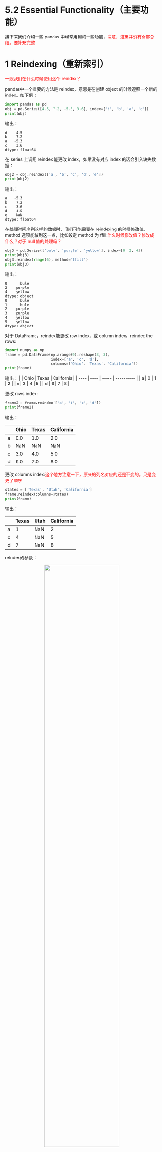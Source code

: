 




# 5.2 Essential Functionality（主要功能）

接下来我们介绍一些 pandas 中经常用到的一些功能，<font color=red>注意，这里并没有全部总结。要补充完整</font>

# 1 Reindexing（重新索引）
<font color=red>一般我们在什么时候使用这个 reindex？</font>

pandas中一个重要的方法是 reindex，意思是在创建 object 的时候遵照一个新的 index。如下例：
```Python
import pandas as pd
obj = pd.Series([4.5, 7.2, -5.3, 3.6], index=['d', 'b', 'a', 'c'])
print(obj)
```
输出：
```text
d    4.5
b    7.2
a   -5.3
c    3.6
dtype: float64
```
在 series 上调用 reindex 能更改 index，如果没有对应 index 的话会引入缺失数据：
```Python
obj2 = obj.reindex(['a', 'b', 'c', 'd', 'e'])
print(obj2)
```
输出：
```text
a   -5.3
b    7.2
c    3.6
d    4.5
e    NaN
dtype: float64
```
在处理时间序列这样的数据时，我们可能需要在 reindexing 的时候修改值。method 选项能做到这一点，比如设定 method 为 ffill:<font color=red>什么时候修改值？修改成什么？对于 null 值的处理吗？</font>
```Python
obj3 = pd.Series(['bule', 'purple', 'yellow'], index=[0, 2, 4])
print(obj3)
obj3.reindex(range(6), method='ffill')
print(obj3)
```
输出：
```text
0      bule
2    purple
4    yellow
dtype: object
0      bule
1      bule
2    purple
3    purple
4    yellow
5    yellow
dtype: object
```

对于 DataFrame，reindex能更改 row index，或 column index。reindex the rows:

```Python
import numpy as np
frame = pd.DataFrame(np.arange(9).reshape(3, 3),
                     index=['a', 'c', 'd'],
                     columns=['Ohio', 'Texas', 'California'])
print(frame)
```
输出：
|      | Ohio | Texas | California |
| ---- | ---- | ----- | ---------- |
| a    | 0    | 1     | 2          |
| c    | 3    | 4     | 5          |
| d    | 6    | 7     | 8          |


更改 rows index:

```Python
frame2 = frame.reindex(['a', 'b', 'c', 'd'])
print(frame2)
```

输出：

|      | Ohio | Texas | California |
| ---- | ---- | ----- | ---------- |
| a    | 0.0  | 1.0   | 2.0        |
| b    | NaN  | NaN   | NaN        |
| c    | 3.0  | 4.0   | 5.0        |
| d    | 6.0  | 7.0   | 8.0        |

更改 columns index:<font color=red>这个地方注意一下，原来的列名对应的还是不变的。只是变更了顺序</font>

```Python
states = ['Texas', 'Utah', 'California']
frame.reindex(columns=states)
print(frame)
```

输出：

|      | Texas | Utah | California |
| ---- | ----- | ---- | ---------- |
| a    | 1     | NaN  | 2          |
| c    | 4     | NaN  | 5          |
| d    | 7     | NaN  | 8          |

reindex的参数：
<p align="center">
    <img width="70%" height="70%" src="http://images.iterate.site/blog/image/180623/CGjk2Ka5FE.png?imageslim">
</p>

还可以使用 loc 更简洁的 reindex：<font color=red>什么意思？</font>

```Python
frame.loc[['a', 'b', 'c', 'd'], states]
```

输出：

|      | Texas | Utah | California |
| ---- | ----- | ---- | ---------- |
| a    | 1.0   | NaN  | 2.0        |
| b    | NaN   | NaN  | NaN        |
| c    | 4.0   | NaN  | 5.0        |
| d    | 7.0   | NaN  | 8.0        |

# 2 Dropping Entries from an Axis (按轴删除记录)

对于 series ，drop 回返回一个新的 object，并删去你指定的 axis 的值：



```Python
obj = pd.Series(np.arange(5.), index=['a', 'b', 'c', 'd', 'e'])
print(obj)
```

输出：

```text
a    0.0
b    1.0
c    2.0
d    3.0
e    4.0
dtype: float64
```



```Python
new_obj = obj.drop('c')
print(new_obj)
new_obj=obj.drop(['d', 'c'])
print(new_obj)
```

输出：

```text
a    0.0
b    1.0
d    3.0
e    4.0
dtype: float64
a    0.0
b    1.0
e    4.0
dtype: float64
```

对于 DataFrame ，index 能按行或列的 axis 来删除：

```Python
data = pd.DataFrame(np.arange(16).reshape(4, 4),
                    index=['Ohio', 'Colorado', 'Utah', 'New York'],
                    columns=['one', 'two', 'three', 'four'])
print(data)
```

输出：

|          | one  | two  | three | four |
| -------- | ---- | ---- | ----- | ---- |
| Ohio     | 0    | 1    | 2     | 3    |
| Colorado | 4    | 5    | 6     | 7    |
| Utah     | 8    | 9    | 10    | 11   |
| New York | 12   | 13   | 14    | 15   |

行处理：如果 a sequence of labels(一个标签序列)来调用 drop，会删去 row labels(axis 0):



```Python
data.drop(['Colorado', 'Ohio'])
```

输出：

|          | one  | two  | three | four |
| -------- | ---- | ---- | ----- | ---- |
| Utah     | 8    | 9    | 10    | 11   |
| New York | 12   | 13   | 14    | 15   |

列处理：drop列的话，设定 axis=1或 axis='columns':

```Python
data.drop('two', axis=1)
```

输出：

|          | one  | three | four |
| -------- | ---- | ----- | ---- |
| Ohio     | 0    | 2     | 3    |
| Colorado | 4    | 6     | 7    |
| Utah     | 8    | 10    | 11   |
| New York | 12   | 14    | 15   |


```Python
data.drop(['two', 'four'], axis='columns')
```

输出：

|          | one  | three |
| -------- | ---- | ----- |
| Ohio     | 0    | 2     |
| Colorado | 4    | 6     |
| Utah     | 8    | 10    |
| New York | 12   | 14    |

drop 也可以不返回一个新的 object，而是直接更改 series or dataframe in-place:<font color=red>嗯，这个是要知道的，inplace 才会替换</font>



```Python
obj.drop('c', inplace=True)
print(obj)
```

输出：

```
a    0.0
b    1.0
d    3.0
e    4.0
dtype: float64
```

# 3 Indexing, Selection, and Filtering (索引，选择，过滤)

series indexing(obj[...]) 相当于 numpy 的 array indexing , 而且除了整数，还可以使用 series 的 index：



```Python
obj = pd.Series(np.arange(4.), index=['a', 'b', 'c', 'd'])
print(obj)
```

输出：

```text
a    0.0
b    1.0
c    2.0
d    3.0
dtype: float64
```
下面这几种写法还是要注意下的。<font color=red>注意</font>

```Python
print(obj['b'])
print(obj[1])# 嗯，这个还是不错的。
print(obj[2:4])
print(obj[['b', 'a', 'd']])# 注意这种写法，里面是一个 list，
print(obj[[1, 3]])
print(obj[obj < 2])# 这样也可以！
```

输出：

```
1.0
1.0
c    2.0
d    3.0
dtype: float64
b    1.0
a    0.0
d    3.0
dtype: float64
b    1.0
d    3.0
dtype: float64
a    0.0
b    1.0
dtype: float64
```

用 label 来 slicing(切片)的时候，和 Python 的切片不一样的在于，会包括尾节点：<font color=red>注意！这个与使用 index 来切片还是不同的。</font>



```Python
obj['b':'c']
```

输出：

```text
b    1.0
c    2.0
dtype: float64
```

可以直接给选中的 label 更改值：

```Python
obj['b':'c'] = 5
print(obj)
```

输出：

```text
a    0.0
b    5.0
c    5.0
d    3.0
dtype: float64
```

而对于 DataFrame，indexing 可以通过一个值或序列，选中一个以上的列：



```Python
data = pd.DataFrame(np.arange(16).reshape((4, 4)),
                    index=['Ohio', 'Colorado', 'Utah', 'New York'],
                    columns=['one', 'two', 'three', 'four'])
print(data)
```

输出：

|          | one  | two  | three | four |
| -------- | ---- | ---- | ----- | ---- |
| Ohio     | 0    | 1    | 2     | 3    |
| Colorado | 4    | 5    | 6     | 7    |
| Utah     | 8    | 9    | 10    | 11   |
| New York | 12   | 13   | 14    | 15   |



```Python
data['two']
```

输出：

```text
Ohio         1
Colorado     5
Utah         9
New York    13
Name: two, dtype: int64
```



```Python
data[['three', 'one']]
```

输出：

|          | three | one  |
| -------- | ----- | ---- |
| Ohio     | 2     | 0    |
| Colorado | 6     | 4    |
| Utah     | 10    | 8    |
| New York | 14    | 12   |

dataframe 的 indexing 有一些比较特别的方式。比如通过布尔数组：



```Python
data[:2]
```

输出：

|          | one  | two  | three | four |
| -------- | ---- | ---- | ----- | ---- |
| Ohio     | 0    | 1    | 2     | 3    |
| Colorado | 4    | 5    | 6     | 7    |

<font color=red>这个没看懂？</font>

```Python
data[data['three'] > 5]
```

输出：

|          | one  | two  | three | four |
| -------- | ---- | ---- | ----- | ---- |
| Colorado | 4    | 5    | 6     | 7    |
| Utah     | 8    | 9    | 10    | 11   |
| New York | 12   | 13   | 14    | 15   |

行选择的语法格式 `data[:2]` 是很方便的。给 `[]` 里传入一个 list 的话，可以选择列。<font color=red>什么意思？</font>

另一种方法是用 boolean dataframe:



```Python
data < 5
```

输出：

|          | one   | two   | three | four  |
| -------- | ----- | ----- | ----- | ----- |
| Ohio     | True  | True  | True  | True  |
| Colorado | True  | False | False | False |
| Utah     | False | False | False | False |
| New York | False | False | False | False |

<font color=red>原来还可以这样。</font>

```Python
data[data < 5] = 0
data
```

输出：

|          | one  | two  | three | four |
| -------- | ---- | ---- | ----- | ---- |
| Ohio     | 0    | 0    | 0     | 0    |
| Colorado | 0    | 5    | 6     | 7    |
| Utah     | 8    | 9    | 10    | 11   |
| New York | 12   | 13   | 14    | 15   |

## Selection with loc and iloc(用 loc 和 iloc 来选择)
<font color=red>loc 是什么的缩写？</font>

对于 label-indexing on rows, 我们介绍特别的索引符，loc and iloc. 这两个方法能通过 axis labels(loc) 或 integer(iloc) ，来选择行或列。
一个列子，选中一行多列 by label：

```
data
```

输出：

|          | one  | two  | three | four |
| -------- | ---- | ---- | ----- | ---- |
| Ohio     | 0    | 0    | 0     | 0    |
| Colorado | 0    | 5    | 6     | 7    |
| Utah     | 8    | 9    | 10    | 11   |
| New York | 12   | 13   | 14    | 15   |

<font color=red>为什么行放在前面？</font>

```Python
data.loc['Colorado', ['two', 'three']]
```

输出：

```text
two      5
three    6
Name: Colorado, dtype: int64
```

同 iloc 实现相同的效果：



```Python
data.iloc[2, [3, 0, 1]]
```

输出：

```text
four    11
one      8
two      9
Name: Utah, dtype: int64
```



```Python
data.iloc[2] # 一行
```

输出：

```text
one       8
two       9
three    10
four     11
Name: Utah, dtype: int64
```



```Python
data.iloc[[1, 2], [3, 0, 1]]
```

输出：

|          | four | one  | two  |
| -------- | ---- | ---- | ---- |
| Colorado | 7    | 0    | 5    |
| Utah     | 11   | 8    | 9    |

indexing 函数也能用于切片，不论是 single labels 或 lists of labels:



```Python
data.loc[:'Utah', 'two']
```

输出：

```text
Ohio        0
Colorado    5
Utah        9
Name: two, dtype: int64
```



```Python
data.iloc[:, :3][data.three > 5]
```
<font color=red>竟然还可以这样！</font>
输出：

|          | one  | two  | three |
| -------- | ---- | ---- | ----- |
| Colorado | 0    | 5    | 6     |
| Utah     | 8    | 9    | 10    |
| New York | 12   | 13   | 14    |

pandas中有很多用于选择和重新选择数据的方法：<font color=red>都是要整理的。</font>
<p align="center">
    <img width="70%" height="70%" src="http://images.iterate.site/blog/image/180623/7C1aeB3Ec6.png?imageslim">
</p>
<p align="center">
    <img width="70%" height="70%" src="http://images.iterate.site/blog/image/180623/Efb0Ji2I1K.png?imageslim">
</p>


注意：当设计 padnas 的时候，作者发现 frame[:, col] 这样的语法是比较冗长的，因为这是会被经常用到的一个功能。作者把一些 indexing 的功能（lable or integer）集成在了 ix 这个方法上。实际中，因为这种 label 和 integer 都可以用的方式很方便，于是 pandas team 设计了 loc 和 ilco 来实现 label-based 和 integer-based indexing.

虽然 ix indexing 依然错在，但是已经过时，不推荐使用。<font color=red>嗯，这个要知道</font>

# 4 Integer Indexes（整数索引）

一些新手再用 integer 来 index 的时候，总是会被绊倒。因为这种方法和 Python 用于 list 和 tuple 的 indexing 方法不同。

比如，你不希望下面的代码出现 error：



```Python
ser = pd.Series(np.arange(3.))
print(ser)
```

输出：

```text
0    0.0
1    1.0
2    2.0
dtype: float64
```

```Python
ser[-1]
```
输出：

```text
---------------------------------------------------------------------------
KeyError                                  Traceback (most recent call last)
<iPython-input-4-3cbe0b873a9e> in <module>()
----> 1 ser[-1]

E:\11.ProgramFiles\Anaconda3\lib\site-packages\pandas\core\series.py in __getitem__(self, key)
    601         key = com._apply_if_callable(key, self)
    602         try:
--> 603             result = self.index.get_value(self, key)
    604
    605             if not is_scalar(result):

E:\11.ProgramFiles\Anaconda3\lib\site-packages\pandas\indexes\base.py in get_value(self, series, key)
   2167         try:
   2168             return self._engine.get_value(s, k,
-> 2169                                           tz=getattr(series.dtype, 'tz', None))
   2170         except KeyError as e1:
   2171             if len(self) > 0 and self.inferred_type in ['integer', 'boolean']:

pandas\index.pyx in pandas.index.IndexEngine.get_value (pandas\index.c:3557)()

pandas\index.pyx in pandas.index.IndexEngine.get_value (pandas\index.c:3240)()

pandas\index.pyx in pandas.index.IndexEngine.get_loc (pandas\index.c:4279)()

pandas\src\hashtable_class_helper.pxi in pandas.hashtable.Int64HashTable.get_item (pandas\hashtable.c:8564)()

pandas\src\hashtable_class_helper.pxi in pandas.hashtable.Int64HashTable.get_item (pandas\hashtable.c:8508)()

KeyError: -1
```

可以看到，pandas 在整数索引上可能会出错，因为这里我们的 index 包括 0，1，2，因此，你输入一个整数的时候，它并不知道你需要的是这个 index，还是它的序号。

OK，但是，如果我们用非整数来做 index，那么 -1 就没有歧义了：


```Python
ser2 = pd.Series(np.arange(3.), index=['a', 'b', 'c'])
ser2[-1]
```

输出：

```text
2.0
```

为了保持连贯性，如果 axis index 里包含 integer ，那么选择数据的时候，就会是 label-orented。 为了更精确地选择，我们还是推荐使用 `loc`(for label) 或 `ilco`(for integers):

```Python
ser
```
输出：
```text
0    0.0
1    1.0
2    2.0
dtype: float64
```


```Python
ser[:1]
```

输出：

```
0    0.0
dtype: float64
```



```Python
ser.loc[:1]
```

输出：<font color=red>注意：这个地方因为是 loc，因此是按照的它的 index 的 label 来切片的，而这样的切片是包含结尾的，因此是 0 和 1</font>

```text
0    0.0
1    1.0
dtype: float64
```



```Python
ser.iloc[:1]
```

输出：<font color=red>可见，这里用的是 iloc ，因此是正常的切片</font>

```text
0    0.0
dtype: float64
```

# 5 Arithmetic and Data Alignment (算数和数据对齐)

pandas 一个有用的 feature 就是，不同 index 的 obejct 之间的算数计算。如果两个 object 相加，但他们各自的 index 并不相同，最后结果得到的 index 是这两个 index的合集：<font color=red>嗯，这个还是能理解的。</font>



```Python
s1 = pd.Series([7.3, -2.5, 3.4, 1.5], index=['a', 'c', 'd', 'e'])
s2 = pd.Series([2.1, 3.6, -1.5, 4, 3.1], index=['a', 'c', 'e', 'f', 'g'])
s1
```

输出：

```text
a    7.3
c   -2.5
d    3.4
e    1.5
dtype: float64
```

```Python
s2
```

输出：

```text
a    2.1
c    3.6
e   -1.5
f    4.0
g    3.1
dtype: float64
```



```Python
s1 + s2
```

输出：<font color=red>如果一个有，一个没有，那么结果就是 NaN</font>

```text
a    9.4
c    1.1
d    NaN
e    0.0
f    NaN
g    NaN
dtype: float64
```

这种数据对齐的方式（internal data alignment）引入了很多缺失值在没有处理的位置上。这些缺失值会被用在之后的算数计算中。

在 DataFrame 中，数据对齐同时发生在行和列上：


```Python
df1 = pd.DataFrame(np.arange(9.).reshape((3, 3)), columns=list('bcd'),
                   index=['Ohio', 'Texas', 'Colorado'])
df2 = pd.DataFrame(np.arange(12.).reshape((4, 3)), columns=list('bde'),
                   index=['Utah', 'Ohio', 'Texas', 'Oregon'])
df1
```

输出：

|          | b    | c    | d    |
| -------- | ---- | ---- | ---- |
| Ohio     | 0.0  | 1.0  | 2.0  |
| Texas    | 3.0  | 4.0  | 5.0  |
| Colorado | 6.0  | 7.0  | 8.0  |



```Python
df2
```

输出：

|        | b    | d    | e    |
| ------ | ---- | ---- | ---- |
| Utah   | 0.0  | 1.0  | 2.0  |
| Ohio   | 3.0  | 4.0  | 5.0  |
| Texas  | 6.0  | 7.0  | 8.0  |
| Oregon | 9.0  | 10.0 | 11.0 |

相加的结果就是两个 DataFrame，行和列的合集：



```Python
df1 + df2
```

输出：

|          | b    | c    | d    | e    |
| -------- | ---- | ---- | ---- | ---- |
| Colorado | NaN  | NaN  | NaN  | NaN  |
| Ohio     | 3.0  | NaN  | 6.0  | NaN  |
| Oregon   | NaN  | NaN  | NaN  | NaN  |
| Texas    | 9.0  | NaN  | 12.0 | NaN  |
| Utah     | NaN  | NaN  | NaN  | NaN  |

因为 'c' 和 'e' 列都不在两个 DataFrame 里，所有全是缺失值。对于行，即使有相同的，但列不一样的话也会是缺失值。<font color=red>嗯，这样的话有太多的缺失值了。有没有什么好的方法？</font>

如果两个 DataFrame 相加，而且没有 column 和 row，结果会全是 null：



```Python
df1 = pd.DataFrame({'A': [1, 2]})
df2 = pd.DataFrame({'B': [3, 4]})
df1
```

输出：

|      | A    |
| ---- | ---- |
| 0    | 1    |
| 1    | 2    |



```Python
df2
```

输出：

|      | B    |
| ---- | ---- |
| 0    | 3    |
| 1    | 4    |



```Python
df1 - df2
```

输出：

|      | A    | B    |
| ---- | ---- | ---- |
| 0    | NaN  | NaN  |
| 1    | NaN  | NaN  |

### Arithmetic methods with fill values (带填充值的算数方法)

对于上面那些缺失值，我们想要填上 0：



```Python
df1 = pd.DataFrame(np.arange(12.).reshape((3, 4)),
                   columns=list('abcd'))
df2 = pd.DataFrame(np.arange(20.).reshape((4, 5)),
                   columns=list('abcde'))
df2.loc[1, 'b'] = np.nan
df1
```

输出：

|      | a    | b    | c    | d    |
| ---- | ---- | ---- | ---- | ---- |
| 0    | 0.0  | 1.0  | 2.0  | 3.0  |
| 1    | 4.0  | 5.0  | 6.0  | 7.0  |
| 2    | 8.0  | 9.0  | 10.0 | 11.0 |



```Python
df2
```

输出：

|      | a    | b    | c    | d    | e    |
| ---- | ---- | ---- | ---- | ---- | ---- |
| 0    | 0.0  | 1.0  | 2.0  | 3.0  | 4.0  |
| 1    | 5.0  | NaN  | 7.0  | 8.0  | 9.0  |
| 2    | 10.0 | 11.0 | 12.0 | 13.0 | 14.0 |
| 3    | 15.0 | 16.0 | 17.0 | 18.0 | 19.0 |

不使用添加方法的结果：



```Python
df1 + df2
```

输出：

|      | a    | b    | c    | d    | e    |
| ---- | ---- | ---- | ---- | ---- | ---- |
| 0    | 0.0  | 2.0  | 4.0  | 6.0  | NaN  |
| 1    | 9.0  | NaN  | 13.0 | 15.0 | NaN  |
| 2    | 18.0 | 20.0 | 22.0 | 24.0 | NaN  |
| 3    | NaN  | NaN  | NaN  | NaN  | NaN  |

使用 fill_value 之后：<font color=red>这个 add 方法会改变 df1 吗？</font>

```Python
df1.add(df2, fill_value=0)
```

输出：

|      | a    | b    | c    | d    | e    |
| ---- | ---- | ---- | ---- | ---- | ---- |
| 0    | 0.0  | 2.0  | 4.0  | 6.0  | 4.0  |
| 1    | 9.0  | 5.0  | 13.0 | 15.0 | 9.0  |
| 2    | 18.0 | 20.0 | 22.0 | 24.0 | 14.0 |
| 3    | 15.0 | 16.0 | 17.0 | 18.0 | 19.0 |

下表中就有很多这样灵活的算数方法：
<p align="center">
    <img width="70%" height="70%" src="http://images.iterate.site/blog/image/180623/E42mHKch0G.png?imageslim">
</p>

每一个都有一个配对的，以 r 开头，意思是反转，比如除法：



```Python
1 / df1
```

输出：

|      | a        | b        | c        | d        |
| ---- | -------- | -------- | -------- | -------- |
| 0    | inf      | 1.000000 | 0.500000 | 0.333333 |
| 1    | 0.250000 | 0.200000 | 0.166667 | 0.142857 |
| 2    | 0.125000 | 0.111111 | 0.100000 | 0.090909 |

```Python
df1.rdiv(1)
```

输出：

|      | a        | b        | c        | d        |
| ---- | -------- | -------- | -------- | -------- |
| 0    | inf      | 1.000000 | 0.500000 | 0.333333 |
| 1    | 0.250000 | 0.200000 | 0.166667 | 0.142857 |
| 2    | 0.125000 | 0.111111 | 0.100000 | 0.090909 |

在 reindex（重建索引）的时候，也可以使用 fill_value :<font color=red>这个在之前讲过了吧？</font>


```Python
df1.reindex(columns=df2.columns, fill_value=0)
```

输出：

|      | a    | b    | c    | d    | e    |
| ---- | ---- | ---- | ---- | ---- | ---- |
| 0    | 0.0  | 1.0  | 2.0  | 3.0  | 0    |
| 1    | 4.0  | 5.0  | 6.0  | 7.0  | 0    |
| 2    | 8.0  | 9.0  | 10.0 | 11.0 | 0    |

### Operations between DataFrame and Series (DataFrame和 Series 之间的操作)

先举个 numpy 的例子帮助理解，可以考虑成一个二维数组和它的一行：



```Python
arr = np.arange(12.).reshape((3, 4))
arr
```

输出：

```text
array([[  0.,   1.,   2.,   3.],
       [  4.,   5.,   6.,   7.],
       [  8.,   9.,  10.,  11.]])
```



```Python
arr[0]
```

输出：

```text
array([ 0.,  1.,  2.,  3.])
```



一样
arr - arr[0]
```

输出：

```text
array([[ 0.,  0.,  0.,  0.],
       [ 4.,  4.,  4.,  4.],
       [ 8.,  8.,  8.,  8.]])
```

可以看到，这个减法是用在了每一行上。这种操作叫 broadcasting，在 Appendix A 有更详细的解释<font color=red>什么解释？为什么这种操作叫做 broadcasting？</font>。DataFrame和 Series 的操作也类似：



```Python
frame = pd.DataFrame(np.arange(12.).reshape((4, 3)),
                     columns=list('bde'),
                     index=['Utah', 'Ohio', 'Texas', 'Oregon'])
series = frame.iloc[0]
frame
```

输出：

|        | b    | d    | e    |
| ------ | ---- | ---- | ---- |
| Utah   | 0.0  | 1.0  | 2.0  |
| Ohio   | 3.0  | 4.0  | 5.0  |
| Texas  | 6.0  | 7.0  | 8.0  |
| Oregon | 9.0  | 10.0 | 11.0 |



```Python
series
```

输出：

```text
b    0.0
d    1.0
e    2.0
Name: Utah, dtype: float64
```

可以理解为 series 的 index 与 dataframe 的列匹配，broadcasting down the rows (向下按行广播):<font color=red>嗯，按行广播</font>



```Python
frame - series
```

输出：

|        | b    | d    | e    |
| ------ | ---- | ---- | ---- |
| Utah   | 0.0  | 0.0  | 0.0  |
| Ohio   | 3.0  | 3.0  | 3.0  |
| Texas  | 6.0  | 6.0  | 6.0  |
| Oregon | 9.0  | 9.0  | 9.0  |

如果一个 index 既不在 DataFrame 的 column 中，也不再 series 里的 index 中，那么结果也是合集：


<font color=red>这个地方没看懂，index 不是对应的行的吗？怎么加了之后放到列名里面了？</font>
```Python
series2 = pd.Series(range(3), index=['b', 'e', 'f'])
frame + series2
```

输出：

|        | b    | d    | e    | f    |
| ------ | ---- | ---- | ---- | ---- |
| Utah   | 0.0  | NaN  | 3.0  | NaN  |
| Ohio   | 3.0  | NaN  | 6.0  | NaN  |
| Texas  | 6.0  | NaN  | 9.0  | NaN  |
| Oregon | 9.0  | NaN  | 12.0 | NaN  |

如果想要广播列，去匹配行，必须要用到算数方法：



```Python
series3 = frame['d']
frame
```

输出：

|        | b    | d    | e    |
| ------ | ---- | ---- | ---- |
| Utah   | 0.0  | 1.0  | 2.0  |
| Ohio   | 3.0  | 4.0  | 5.0  |
| Texas  | 6.0  | 7.0  | 8.0  |
| Oregon | 9.0  | 10.0 | 11.0 |



```Python
series3
```

输出：

```text
Utah       1.0
Ohio       4.0
Texas      7.0
Oregon    10.0
Name: d, dtype: float64
```



```Python
frame.sub(series3, axis='index')# 嗯，要标识出 index。
```

输出：

|        | b    | d    | e    |
| ------ | ---- | ---- | ---- |
| Utah   | -1.0 | 0.0  | 1.0  |
| Ohio   | -1.0 | 0.0  | 1.0  |
| Texas  | -1.0 | 0.0  | 1.0  |
| Oregon | -1.0 | 0.0  | 1.0  |

axis 参数就是用来匹配轴的。在这个例子里是匹配 dataframe 的 row index( `axis='index'` or `axis=0` )，然后再广播。

# 6 Function Application and Mapping (函数应用和映射)

numpy 的 ufuncs (element-wise数组方法) 也能用在 pandas 的 object 上：



```Python
frame = pd.DataFrame(np.random.randn(4, 3), columns=list('bde'),
                     index=['Utah', 'Ohio', 'Texas', 'Oregon'])
frame
```

输出：

|        | b         | d         | e         |
| ------ | --------- | --------- | --------- |
| Utah   | -0.810435 | 0.194448  | -0.705901 |
| Ohio   | -0.886275 | 0.553640  | 1.066754  |
| Texas  | 0.189898  | -0.056108 | -0.159926 |
| Oregon | 0.448303  | 0.439650  | -1.351029 |



```Python
np.abs(frame)
```

输出：

|        | b        | d        | e        |
| ------ | -------- | -------- | -------- |
| Utah   | 0.810435 | 0.194448 | 0.705901 |
| Ohio   | 0.886275 | 0.553640 | 1.066754 |
| Texas  | 0.189898 | 0.056108 | 0.159926 |
| Oregon | 0.448303 | 0.439650 | 1.351029 |

另一个常用的操作是把一个用在一维数组上的函数，应用在一行或一列上。要用到 DataFrame 中的 apply 函数：

<font color=red>默认是用在每一列上面吗？</font>

```Python
f = lambda x: x.max() - x.min()
frame.apply(f)
```

输出：

```text
b    1.334579
d    0.609748
e    2.417783
dtype: float64
```

这里函数 f ，计算的是一个 series 中最大值和最小值的差，在 frame 中的每一列，这个函数被调用一次。作为结果的 series ，它的 index 就是 frame 的 column 。

如果你传入 `axis='column'` 用于 apply，那么函数会被用在每一行：<font color=red>感觉这个还是比较容易弄混的，要清楚一下。</font>



```Python
frame.apply(f, axis='columns')
```

输出：

```text
Utah      1.004883
Ohio      1.953030
Texas     0.349825
Oregon    1.799333
dtype: float64
```

像是 sum, mean 这样的数组统计方法，DataFrame 中已经集成了，所以没必要用 apply 。<font color=red>那些事已经集成的？要总结下。</font>

apply 不会返回标量，只会返回一个含有多个值的 series ：

```Python
def f(x):
    return pd.Series([x.min(), x.max()], index=['min', 'max'])
```


```Python
frame
```

输出：

|        | b         | d         | e         |
| ------ | --------- | --------- | --------- |
| Utah   | -0.810435 | 0.194448  | -0.705901 |
| Ohio   | -0.886275 | 0.553640  | 1.066754  |
| Texas  | 0.189898  | -0.056108 | -0.159926 |
| Oregon | 0.448303  | 0.439650  | -1.351029 |

<font color=red>这个没看懂，为什么是这样的？</font>
```Python
frame.apply(f)
```

输出：

|      | b         | d         | e         |
| ---- | --------- | --------- | --------- |
| min  | -0.886275 | -0.056108 | -1.351029 |
| max  | 0.448303  | 0.553640  | 1.066754  |

element-wise 的 Python 函数也能用。
比如想要格式化 frame 中的浮点数，变为 string。可以用 apply map：



```Python
format = lambda x: '%.2f' % x
frame.applymap(format)
```

输出：

|        | b     | d     | e     |
| ------ | ----- | ----- | ----- |
| Utah   | -0.81 | 0.19  | -0.71 |
| Ohio   | -0.89 | 0.55  | 1.07  |
| Texas  | 0.19  | -0.06 | -0.16 |
| Oregon | 0.45  | 0.44  | -1.35 |

applymap 的做法是，series 有一个 map 函数，能用来实现 element-wise 函数：
<font color=red>这个是等价的吗？</font>


```Python
frame['e'].map(format)
```

输出：

```text
Utah      -0.71
Ohio       1.07
Texas     -0.16
Oregon    -1.35
Name: e, dtype: object
```

# 7 Sorting and Ranking （排序）

按 row 或 column index 来排序的话，可以用 sort_index 方法，会返回一个新的 object ：



```Python
obj = pd.Series(range(4), index=['d', 'a', 'b', 'c'])
obj.sort_index()
```

输出：

```
a    1
b    2
c    3
d    0
dtype: int64
```

在 DataFrame，可以用 index 或其他 axis 来排序：



```Python
frame = pd.DataFrame(np.arange(8).reshape((2, 4)),
                     index=['three', 'one'],
                     columns=['d', 'a', 'b', 'c'])
frame
```

输出：

|       | d    | a    | b    | c    |
| ----- | ---- | ---- | ---- | ---- |
| three | 0    | 1    | 2    | 3    |
| one   | 4    | 5    | 6    | 7    |



```Python
frame.sort_index()
```

输出：

|       | d    | a    | b    | c    |
| ----- | ---- | ---- | ---- | ---- |
| one   | 4    | 5    | 6    | 7    |
| three | 0    | 1    | 2    | 3    |



```Python
frame.sort_index(axis=1)
```

输出：

|       | a    | b    | c    | d    |
| ----- | ---- | ---- | ---- | ---- |
| three | 1    | 2    | 3    | 0    |
| one   | 5    | 6    | 7    | 4    |

默认是升序，可以设置降序：

```Python
frame.sort_index(axis=1, ascending=False)
```

输出：

|       | d    | c    | b    | a    |
| ----- | ---- | ---- | ---- | ---- |
| three | 0    | 3    | 2    | 1    |
| one   | 4    | 7    | 6    | 5    |

如果想通过值来排序，可以用 sort_values 方法：

```Python
obj = pd.Series([4, 7, -3, 2])
obj.sort_values()
```

输出：

```text
2   -3
3    2
0    4
1    7
dtype: int64
```

缺失值会被排在最后：



```Python
obj = pd.Series([4, np.nan, 7, np.nan, -3, 2])
obj.sort_values()
```

输出：

```text
4   -3.0
5    2.0
0    4.0
2    7.0
1    NaN
3    NaN
dtype: float64
```

对于一个 DataFrame ，可以用一列或多列作为 sort keys 。这样的话，只需要把一列多多列的名字导入到 sort_values 即可：



```Python
frame = pd.DataFrame({'b': [4, 7, -3, 2], 'a': [0, 1, 0, 1]})
frame
```

输出：

|      | a    | b    |
| ---- | ---- | ---- |
| 0    | 0    | 4    |
| 1    | 1    | 7    |
| 2    | 0    | -3   |
| 3    | 1    | 2    |



```Python
frame.sort_values(by='b')
```

输出：

|      | a    | b    |
| ---- | ---- | ---- |
| 2    | 0    | -3   |
| 3    | 1    | 2    |
| 0    | 0    | 4    |
| 1    | 1    | 7    |

多列排序的话，传入一个 list of names：



```Python
frame.sort_values(by=['a', 'b'])
```

输出：

|      | a    | b    |
| ---- | ---- | ---- |
| 2    | 0    | -3   |
| 0    | 0    | 4    |
| 3    | 1    | 2    |
| 1    | 1    | 7    |

ranking（排名）是给有效的数据分配数字。rank 方法能用于 series 和 DataFrame，rank方法默认会给每个 group 一个 mean rank（平均排名）。rank 表示在这个数在原来的 Series 中排第几名，有相同的数，取其排名平均（默认）作为值：



```Python
obj = pd.Series([7, -5, 7, 4, 2, 0, 4])
obj
```

输出：

```text
0    7
1   -5
2    7
3    4
4    2
5    0
6    4
dtype: int64
```



```Python
obj.sort_values()
```

输出：

```text
1   -5
5    0
4    2
3    4
6    4
0    7
2    7
dtype: int64
```



```Python
obj.rank()
```

输出：

```text
0    6.5
1    1.0
2    6.5
3    4.5
4    3.0
5    2.0
6    4.5
dtype: float64
```
说明如下：在 obj 中，7 和 7 的排名分别是第六名和第七名，因此排名取平均得 6.5，即在每个 7 出现的地方填上 6.5。4 和 4 的排名是第 4 名和第五名，取平均得 4.5。<font color=red>嗯</font>

rank 也可以根据数据被观测到的顺序来设定：



```Python
obj
```

输出：

```text
0    7
1   -5
2    7
3    4
4    2
5    0
6    4
dtype: int64
```



```Python
obj.rank(method='first')
```

输出：

```
0    6.0
1    1.0
2    7.0
3    4.0
4    3.0
5    2.0
6    5.0
dtype: float64
```

说明一下：这里没有给 0 和 2 (指两个数字 7) 赋予 average rank 6.5，而是给第一个看到的 7（label 0）设置 rank 为 6，第二个看到的 7（label 2）设置 rank 为 7。<font color=red>嗯，是这样，OK</font>

也可以设置降序：



```Python
# Assign tie values the maximum rank in the group
obj.rank(ascending=False, method='max')
```

输出：

```text
0    2.0
1    7.0
2    2.0
3    4.0
4    5.0
5    6.0
6    4.0
dtype: float64
```
说明一下：ascending = False，因此两个 7 分别排第一第二名，由于是 max ，因此取最大值 2 。

dataframe 可以根据行或列来计算 rank:



```Python
frame = pd.DataFrame({'b': [4.3, 7, -3, 2],
                      'a': [0, 1, 0, 1],
                      'c': [-2, 5, 8, -2.5]})
frame
```

输出：

|      | a    | b    | c    |
| ---- | ---- | ---- | ---- |
| 0    | 0    | 4.3  | -2.0 |
| 1    | 1    | 7.0  | 5.0  |
| 2    | 0    | -3.0 | 8.0  |
| 3    | 1    | 2.0  | -2.5 |



```Python
frame.rank(axis='columns') # columns表示列与列之间的排序（即每一行里数据间的排序）
```

输出：

|      | a    | b    | c    |
| ---- | ---- | ---- | ---- |
| 0    | 2.0  | 3.0  | 1.0  |
| 1    | 1.0  | 3.0  | 2.0  |
| 2    | 2.0  | 1.0  | 3.0  |
| 3    | 2.0  | 3.0  | 1.0  |

说明：columns表示列与列之间的排序（即每一行里数据间的排序） <font color=red>嗯，还是不错的。</font>
<p align="center">
    <img width="70%" height="70%" src="http://images.iterate.site/blog/image/180803/K33lEhe243.png?imageslim">
</p>

# 8 Axis Indexes with Duplicate Labels (有重复 label 的轴索引)

我们看到的所有例子都有 unique axis labels (index values), 唯一的轴标签（索引值）。一些 pandas 函数（reindex），需要 label 是唯一的，但这并是不强制的。比如下面有一个重复的索引：<font color=red>reindex 是需要 label 是唯一的吗？再确认下 reindex 到底对于 label 是怎么对应的？</font>



```Python
obj = pd.Series(range(5), index=['a', 'a', 'b', 'b', 'c'])
obj
```

输出：

```text
a    0
a    1
b    2
b    3
c    4
dtype: int64
```

index 的 is_unique 特性能告诉我们 label 是否是唯一的：



```Python
obj.index.is_unique
```

输出：

```text
False
```

数据选择对于重复 label 则表现有点不同。如果一个 label 有多个值，那么就会返回一个 series , 如果是 label 只对应一个值的话，会返回一个标量：<font color=red>还可以这样！</font>



```Python
obj['a']
```

输出：

```text
a    0
a    1
dtype: int64
```



```Python
obj['c']
```

输出：

```text
4
```

这个选择的逻辑也应用于 DataFrame：



```Python
df = pd.DataFrame(np.random.randn(4, 3), index=['a', 'a', 'b', 'b'])
df
```

输出：

|      | 0         | 1         | 2         |
| ---- | --------- | --------- | --------- |
| a    | -0.314526 | -1.313861 | 0.823529  |
| a    | 0.994028  | -0.442338 | -0.846985 |
| b    | -1.340453 | -0.031612 | 0.044791  |
| b    | -0.919341 | -0.409164 | -1.297257 |


```Python
df.loc['b']
```

输出：

|      | 0         | 1         | 2         |
| ---- | --------- | --------- | --------- |
| b    | -1.340453 | -0.031612 | 0.044791  |
| b    | -0.919341 | -0.409164 | -1.297257 |
